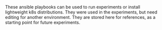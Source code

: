 These ansible playbooks can be used to run experiments or install lightweight k8s distributions. They were used in the experiments, but need editing for another environment. They are stored here for references, as a starting point for future experiments.